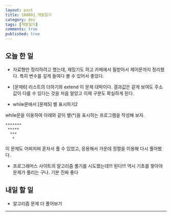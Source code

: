 ```yaml
---
layout: post
title: 180801_개발일기
category: dev
tags: [개발일기]
comments: true
published: true
---
```


## 오늘 한 일

* 자료형만 정리하려고 했는데, 재밌기도 하고 카페에서 필받아서 제어문까지 정리했다. 특히 변수를 깊게 들여다 볼 수 있어서 좋았다. 

* [문제6] 리스트의 더하기와 extend 이 문제 대박이다. 결과값은 같게 보여도 주소값이 다를 수 있다는 것을 처음 알았고 이제 구분도 확실하게 된다.

* while문에서
[문제5] 별 표시하기2

while문을 이용하여 아래와 같이 별(*)을 표시하는 프로그램을 작성해 보자.
```
*******
 *****
  ***
   *
```
이 문제도 어찌저찌 혼자서 풀 수 있었고, 응용해서 가운데 정렬을 이용해 다시 풀어봤다.

* 프로그래머스 사이트의 알고리즘 풀기를 시도했는데!!! 된다!!! 역시 기초를 쌓아야 문제가 풀리는 구나. 기분 진짜 좋다


## 내일 할 일

* 알고리즘 문제 더 풀어보기

---
